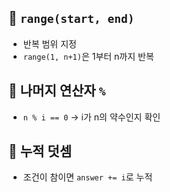 ## 🔹 `range(start, end)`
- 반복 범위 지정
- `range(1, n+1)`은 1부터 n까지 반복

## 🔹 나머지 연산자 `%`
- `n % i == 0` → i가 n의 약수인지 확인

## 🔹 누적 덧셈
- 조건이 참이면 `answer += i`로 누적
